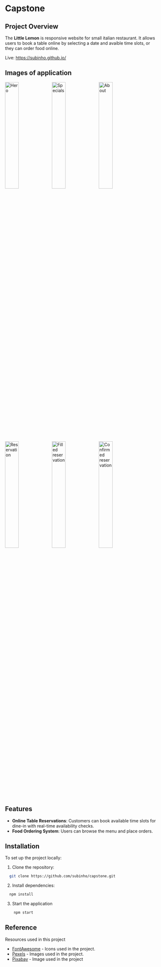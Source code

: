 # Capstone

## Project Overview

The **Little Lemon** is responsive website for small italian restaurant. It allows users to book a table online by selecting a date and avaible time slots, or they can order food online.

Live: https://subinho.github.io/

## Images of application

<p>
    <img src="https://github.com/user-attachments/assets/5ff19565-ac67-4e87-ad1b-0fab20a89e1b" alt="Hero" width="30%" />
    <img src="https://github.com/user-attachments/assets/46f9fc9a-8bcc-4c45-a15f-ca059e281d5d" alt="Specials" width="30%" />
    <img src="https://github.com/user-attachments/assets/e1476a34-4965-48f6-9197-f7c94ed8b460" alt="About" width="30%" />
</p>

<p>
    <img src="https://github.com/user-attachments/assets/56ec5bdc-666f-4fdc-90ad-65837ae4d8f3" alt="Reservation" width="30%" />
    <img src="https://github.com/user-attachments/assets/1bde6ab7-b24a-442a-ae4e-707dd3c1763b" alt="Filled reservation" width="30%" />
        <img src="https://github.com/user-attachments/assets/f80cf8e5-3c53-458a-ac59-565a33b1338e" alt="Confirmed reservation" width="30%" />

</p>

## Features

- **Online Table Reservations**: Customers can book available time slots for dine-in with real-time availability checks.
- **Food Ordering System**: Users can browse the menu and place orders.

## Installation

To set up the project locally:

1. Clone the repository:

```bash
  git clone https://github.com/subinho/capstone.git
```

2. Install dependencies:

```bash
  npm install
```

3. Start the application

```bash
    npm start
```

## Reference

Resources used in this project

- [FontAwesome](https://fontawesome.com/) - Icons used in the project.
- [Pexels](https://www.pexels.com/) - Images used in the project.
- [Pixabay](https://pixabay.com/cs/) - Image used in the project
